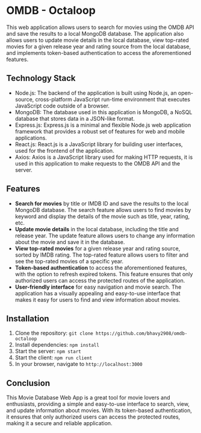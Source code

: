 # OMDB - Octaloop

This web application allows users to search for movies using the OMDB API and save the results to a local MongoDB database. The application also allows users to update movie details in the local database, view top-rated movies for a given release year and rating source from the local database, and implements token-based authentication to access the aforementioned features.

## Technology Stack

- Node.js: The backend of the application is built using Node.js, an open-source, cross-platform JavaScript run-time environment that executes JavaScript code outside of a browser.
- MongoDB: The database used in this application is MongoDB, a NoSQL database that stores data in a JSON-like format.
- Express.js: Express.js is a minimal and flexible Node.js web application framework that provides a robust set of features for web and mobile applications.
- React.js: React.js is a JavaScript library for building user interfaces, used for the frontend of the application.
- Axios: Axios is a JavaScript library used for making HTTP requests, it is used in this application to make requests to the OMDB API and the server.

## Features

- **Search for movies** by title or IMDB ID and save the results to the local MongoDB database. The search feature allows users to find movies by keyword and display the details of the movie such as title, year, rating, etc.
- **Update movie details** in the local database, including the title and release year. The update feature allows users to change any information about the movie and save it in the database.
- **View top-rated movies** for a given release year and rating source, sorted by IMDB rating. The top-rated feature allows users to filter and see the top-rated movies of a specific year.
- **Token-based authentication** to access the aforementioned features, with the option to refresh expired tokens. This feature ensures that only authorized users can access the protected routes of the application.
- **User-friendly interface** for easy navigation and movie search. The application has a visually appealing and easy-to-use interface that makes it easy for users to find and view information about movies.

## Installation

1. Clone the repository: `git clone https://github.com/bhavy2908/omdb-octaloop`
2. Install dependencies: `npm install`
3. Start the server: `npm start`
4. Start the client: `npm run client`
5. In your browser, navigate to `http://localhost:3000`

## Conclusion

This Movie Database Web App is a great tool for movie lovers and enthusiasts, providing a simple and easy-to-use interface to search, view, and update information about movies. With its token-based authentication, it ensures that only authorized users can access the protected routes, making it a secure and reliable application.
